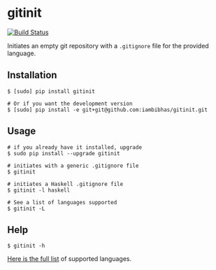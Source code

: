 gitinit
=======
[![Build Status](https://travis-ci.org/iambibhas/gitinit.png?branch=master)](https://travis-ci.org/iambibhas/gitinit)

Initiates an empty git repository with a `.gitignore` file for the provided language.

Installation
------------

    $ [sudo] pip install gitinit

    # Or if you want the development version
    $ [sudo] pip install -e git+git@github.com:iambibhas/gitinit.git

Usage
-----

    # if you already have it installed, upgrade
    $ sudo pip install --upgrade gitinit
    
    # initiates with a generic .gitignore file  
    $ gitinit

    # initiates a Haskell .gitignore file  
    $ gitinit -l haskell

    # See a list of languages supported
    $ gitinit -L

Help
----

    $ gitinit -h

[Here is the full list](https://github.com/iambibhas/gitinit/tree/master/gitinit/gitignores) of supported languages. 
